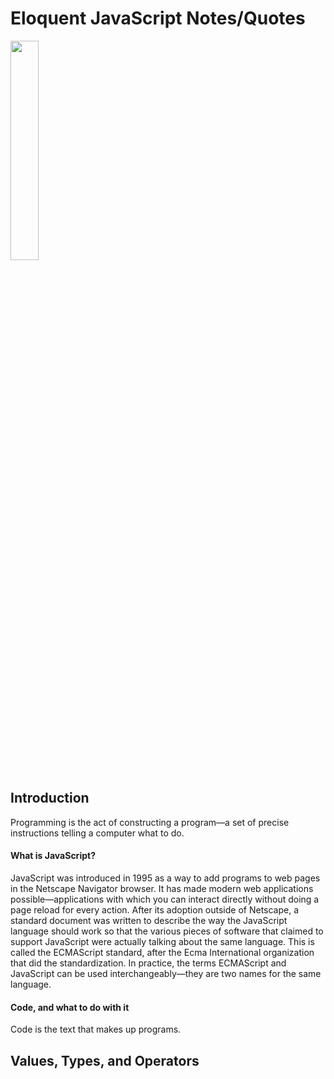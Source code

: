 # Eloquent JavaScript Notes/Quotes

<img src="https://pbs.twimg.com/media/Ev_WHN1XcAE4zV3?format=png&name=small" width="30%">

## Introduction

Programming is the act of constructing a program—a set of precise instructions telling a computer what to do. 

#### What is JavaScript?
JavaScript was introduced in 1995 as a way to add programs to web pages in the Netscape Navigator browser. It has made modern web applications possible—applications with which you can interact directly without doing a page reload for every action. After its adoption outside of Netscape, a standard document was written to describe the way the JavaScript language should work so that the various pieces of software that claimed to support JavaScript were actually talking about the same language. This is called the ECMAScript standard, after the Ecma International organization that did the standardization. In practice, the terms ECMAScript and JavaScript can be used interchangeably—they are two names for the same language.

#### Code, and what to do with it
Code is the text that makes up programs. 

## Values, Types, and Operators
